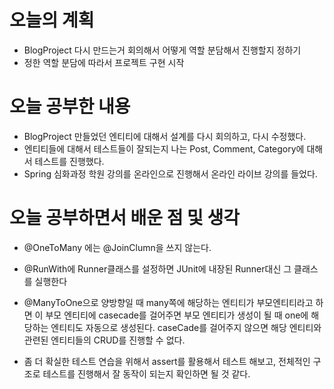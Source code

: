 # 오늘의 계획
* BlogProject 다시 만드는거 회의해서 어떻게 역할 분담해서 진행할지 정하기
* 정한 역할 분담에 따라서 프로젝트 구현 시작

# 오늘 공부한 내용
* BlogProject 만들었던 엔티티에 대해서 설계를 다시 회의하고, 다시 수정했다.
* 엔티티들에 대해서 테스트들이 잘되는지 나는 Post, Comment, Category에 대해서 테스트를 진행했다.
* Spring 심화과정 학원 강의를 온라인으로 진행해서 온라인 라이브 강의를 들었다.

# 오늘 공부하면서 배운 점 및 생각
* @OneToMany 에는 @JoinClumn을 쓰지 않는다.
* @RunWith에 Runner클래스를 설정하면 JUnit에 내장된 Runner대신 그 클래스를 실행한다
* @ManyToOne으로 양방향일 때 many쪽에 해당하는 엔티티가 부모엔티티라고 하면 이 부모 엔티티에 casecade를 걸어주면
부모 엔티티가 생성이 될 때 one에 해당하는 엔티티도 자동으로 생성된다.
caseCade를 걸어주지 않으면 해당 엔티티와 관련된 엔티티들의 CRUD를 진행할 수 없다.

* 좀 더 확실한 테스트 연습을 위해서 assert를 활용해서 테스트 해보고, 전체적인 구조로 테스트를 진행해서 잘 동작이 되는지
확인하면 될 것 같다.